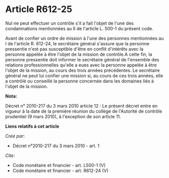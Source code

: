 # Article R612-25

Nul ne peut effectuer un contrôle s'il a fait l'objet de l'une des condamnations mentionnées au II de l'article L. 500-1 du
présent code.

Avant de confier un ordre de mission à l'une des personnes mentionnées au I de l'article R. 612-24, le secrétaire général
s'assure que la personne pressentie n'est pas susceptible d'être en conflit d'intérêts avec la personne appelée à être
l'objet de la mission de contrôle.A cette fin, la personne pressentie doit informer le secrétaire général de l'ensemble des
relations professionnelles qu'elle a eues avec la personne appelée à être l'objet de la mission, au cours des trois années
précédentes. Le secrétaire général ne peut lui confier une mission si, au cours de ces trois années, elle a contrôlé ou
conseillé la personne concernée dans les domaines liés à l'objet de la mission.

**Nota:**

Décret n° 2010-217 du 3 mars 2010 article 12 : Le présent décret entre en vigueur à la date de la première réunion du collège
de l'Autorité de contrôle prudentiel (9 mars 2010), à l'exception de son article 11.

**Liens relatifs à cet article**

_Créé par_:

  - Décret n°2010-217 du 3 mars 2010 - art. 1

_Cite_:

  - Code monétaire et financier - art. L500-1 (V)
  - Code monétaire et financier - art. R612-24 (V)
